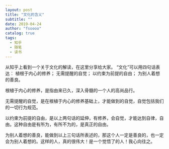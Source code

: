 ```yaml
---
layout: post
title: "文化的含义"
subtitle: ""
date: 2019-04-24 
author: "fsoooo"
catalog: true
tags:
  - 知乎
  - 随笔
  - 读书
---
```


从知乎上看到一个关于文化的解读，在这里分享给大家。
“文化”可以用四句话表达：
植根于内心的修养；
无需提醒的自觉；
以约束为前提的自由；
为别人着想的善良。

根植于内心的修养，是指由来已久，深入骨髓的一个人的高尚品行。

无需提醒的自觉，是在根植于内心的修养基础上，才能做到的自觉，自觉包括我们的一切行为规范。

以约束为前提的自由，是以上两句话的延伸，有修养，会自觉，才能达到自律，自由。这种自由是有所为，有所不为的，是真正的自由。

为别人着想的善良，能做到以上三句话所表述的，那这个人一定是善良的，也一定会为别人着想的。这样的人，真的很伟大！是一个觉悟了的人！我心向往之。

